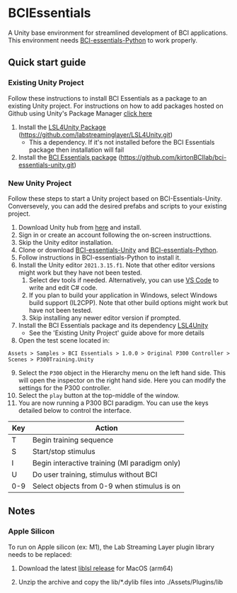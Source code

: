 # BCIEssentials
A Unity base environment for streamlined development of BCI applications. This environment needs [BCI-essentials-Python](https://github.com/kirtonBCIlab/bci-essentials-python) to work properly.

## Quick start guide

### Existing Unity Project
Follow these instructions to install BCI Essentials as a package to an existing Unity project.
For instructions on how to add packages hosted on Github using Unity's Package Manager [click here](https://docs.unity3d.com/Manual/upm-ui-giturl.html)

1. Install the [LSL4Unity Package](https://github.com/labstreaminglayer/LSL4Unity.git) (https://github.com/labstreaminglayer/LSL4Unity.git)
   - This a dependency. If it's not installed before the BCI Essentials package then installation will fail 
2. Install the [BCI Essentials package](https://github.com/kirtonBCIlab/bci-essentials-unity.git) (https://github.com/kirtonBCIlab/bci-essentials-unity.git)

### New Unity Project
Follow these steps to start a Unity project based on BCI-Essentials-Unity. Conversevely, you can add the desired prefabs 
and scripts to your existing project.

1. Download Unity hub from [here](https://unity.com/download) and install.
2. Sign in or create an account following the on-screen instructtions.
3. Skip the Unity editor installation.
4. Clone or download [BCI-essentials-Unity](https://github.com/kirtonBCIlab/bci-essentials-unity) and [BCI-essentials-Python](https://github.com/kirtonBCIlab/bci-essentials-python).
5. Follow instructions in BCI-essentials-Python to install it.
6. Install the Unity editor `2021.3.15.f1`. Note that other editor versions might work but they have not been tested.
	1. Select dev tools if needed. Alternatively, you can use [VS Code](https://code.visualstudio.com/download) to write and edit C# code.
	2. If you plan to build your application in Windows, select Windows build support (IL2CPP). Note that other build options might work but have not been tested.
	3. Skip installing any newer editor version if prompted.
7. Install the BCI Essentials package and its dependency [LSL4Unity](https://github.com/labstreaminglayer/LSL4Unity)
   - See the 'Existing Unity Project' guide above for more details 	
9. Open the test scene located in:

```
Assets > Samples > BCI Essentials > 1.0.0 > Original P300 Controller > Scenes > P300Training.Unity
```

9. Select the `P300` object in the Hierarchy menu on the left hand side. This will open the inspector on the right hand side. Here you can modify the settings for the P300 controller.
10. Select the `play` button at the top-middle of the window.
11. You are now running a P300 BCI paradigm. You can use the keys detailed below to control the interface.


<div align="center">

| Key	| Action										|
| -----	| ---------------------------------------------	|
| T		| Begin training sequence						|
| S		| Start/stop stimulus							|
| I		| Begin interactive training (MI paradigm only)	|
| U		| Do user training, stimulus without BCI		|
| 0-9	| Select objects from 0-9 when stimulus is on	|

</div>

## Notes

### Apple Silicon
To run on Apple silicon (ex: M1), the Lab Streaming Layer plugin library needs to be replaced:

1. Download the latest [liblsl release](https://github.com/sccn/liblsl/releases) for MacOS (arm64)

2. Unzip the archive and copy the lib/*.dylib files into ./Assets/Plugins/lib
